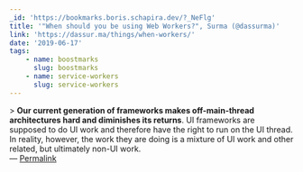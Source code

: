 ```yaml
---
_id: 'https://bookmarks.boris.schapira.dev/?_NeFlg'
title: '"When should you be using Web Workers?", Surma (@dassurma)'
link: 'https://dassur.ma/things/when-workers/'
date: '2019-06-17'
tags:
    - name: boostmarks
      slug: boostmarks
    - name: service-workers
      slug: service-workers
---
```


&gt; **Our current generation of frameworks makes off-main-thread architectures
hard and diminishes its returns**. UI frameworks are supposed to do UI work and
therefore have the right to run on the UI thread. In reality, however, the work
they are doing is a mixture of UI work and other related, but ultimately non-UI
work. <br>&#8212;
<a href="https://bookmarks.boris.schapira.dev/?_NeFlg" title="Permalink">Permalink</a>
